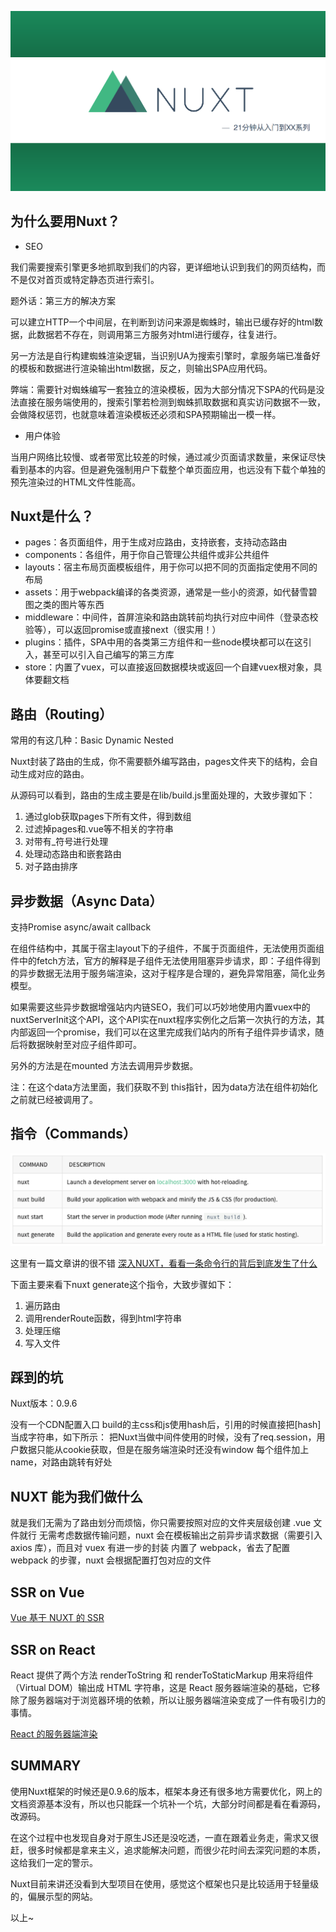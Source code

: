 ![](/post-img/nuxt/img01.png)

## 为什么要用Nuxt？

* SEO

我们需要搜索引擎更多地抓取到我们的内容，更详细地认识到我们的网页结构，而不是仅对首页或特定静态页进行索引。

题外话：第三方的解决方案

可以建立HTTP一个中间层，在判断到访问来源是蜘蛛时，输出已缓存好的html数据，此数据若不存在，则调用第三方服务对html进行缓存，往复进行。

另一方法是自行构建蜘蛛渲染逻辑，当识别UA为搜索引擎时，拿服务端已准备好的模板和数据进行渲染输出html数据，反之，则输出SPA应用代码。

弊端：需要针对蜘蛛编写一套独立的渲染模板，因为大部分情况下SPA的代码是没法直接在服务端使用的，搜索引擎若检测到蜘蛛抓取数据和真实访问数据不一致，会做降权惩罚，也就意味着渲染模板还必须和SPA预期输出一模一样。

* 用户体验

当用户网络比较慢、或者带宽比较差的时候，通过减少页面请求数量，来保证尽快看到基本的内容。但是避免强制用户下载整个单页面应用，也远没有下载个单独的预先渲染过的HTML文件性能高。


## Nuxt是什么？

* pages：各页面组件，用于生成对应路由，支持嵌套，支持动态路由
* components：各组件，用于你自己管理公共组件或非公共组件
* layouts：宿主布局页面模板组件，用于你可以把不同的页面指定使用不同的布局
* assets：用于webpack编译的各类资源，通常是一些小的资源，如代替雪碧图之类的图片等东西
* middleware：中间件，首屏渲染和路由跳转前均执行对应中间件（登录态校验等），可以返回promise或直接next（很实用！）
* plugins：插件，SPA中用的各类第三方组件和一些node模块都可以在这引入，甚至可以引入自己编写的第三方库
* store：内置了vuex，可以直接返回数据模块或返回一个自建vuex根对象，具体要翻文档

## 路由（Routing）

常用的有这几种：Basic Dynamic Nested

Nuxt封装了路由的生成，你不需要额外编写路由，pages文件夹下的结构，会自动生成对应的路由。

从源码可以看到，路由的生成主要是在lib/build.js里面处理的，大致步骤如下：

1. 通过glob获取pages下所有文件，得到数组
2. 过滤掉pages和.vue等不相关的字符串
3. 对带有_符号进行处理
4. 处理动态路由和嵌套路由
5. 对子路由排序

## 异步数据（Async Data）

支持Promise async/await callback

在组件结构中，其属于宿主layout下的子组件，不属于页面组件，无法使用页面组件中的fetch方法，官方的解释是子组件无法使用阻塞异步请求，即：子组件得到的异步数据无法用于服务端渲染，这对于程序是合理的，避免异常阻塞，简化业务模型。

如果需要这些异步数据增强站内内链SEO，我们可以巧妙地使用内置vuex中的nuxtServerInit这个API，这个API实在nuxt程序实例化之后第一次执行的方法，其内部返回一个promise，我们可以在这里完成我们站内的所有子组件异步请求，随后将数据映射至对应子组件即可。

另外的方法是在mounted 方法去调用异步数据。

注：在这个data方法里面，我们获取不到 this指针，因为data方法在组件初始化之前就已经被调用了。


## 指令（Commands）

![](/post-img/nuxt/img02.png)

这里有一篇文章讲的很不错 [深入NUXT，看看一条命令行的背后到底发生了什么](https://segmentfault.com/a/1190000008114613)

下面主要来看下nuxt generate这个指令，大致步骤如下：

1. 遍历路由
2. 调用renderRoute函数，得到html字符串
3. 处理压缩
4. 写入文件

## 踩到的坑

Nuxt版本：0.9.6

没有一个CDN配置入口
build的主css和js使用hash后，引用的时候直接把[hash]当成字符串，如下所示：
把Nuxt当做中间件使用的时候，没有了req.session，用户数据只能从cookie获取，但是在服务端渲染时还没有window
每个组件加上name，对路由跳转有好处

## NUXT 能为我们做什么

就是我们无需为了路由划分而烦恼，你只需要按照对应的文件夹层级创建 .vue 文件就行
无需考虑数据传输问题，nuxt 会在模板输出之前异步请求数据（需要引入 axios 库），而且对 vuex 有进一步的封装
内置了 webpack，省去了配置 webpack 的步骤，nuxt 会根据配置打包对应的文件

## SSR on Vue

[Vue 基于 NUXT 的 SSR](https://segmentfault.com/a/1190000007933349)

## SSR on React

React 提供了两个方法 renderToString 和 renderToStaticMarkup 用来将组件（Virtual DOM）输出成 HTML 字符串，这是 React 服务器端渲染的基础，它移除了服务器端对于浏览器环境的依赖，所以让服务器端渲染变成了一件有吸引力的事情。

[React 的服务器端渲染](https://link.zhihu.com/?target=https%3A//hulufei.gitbooks.io/react-tutorial/content/server-rendering.html)

## SUMMARY

使用Nuxt框架的时候还是0.9.6的版本，框架本身还有很多地方需要优化，网上的文档资源基本没有，所以也只能踩一个坑补一个坑，大部分时间都是看在看源码，改源码。

在这个过程中也发现自身对于原生JS还是没吃透，一直在跟着业务走，需求又很赶，很多时候都是拿来主义，追求能解决问题，而很少花时间去深究问题的本质，这给我们一定的警示。

Nuxt目前来讲还没看到大型项目在使用，感觉这个框架也只是比较适用于轻量级的，偏展示型的网站。

以上~
